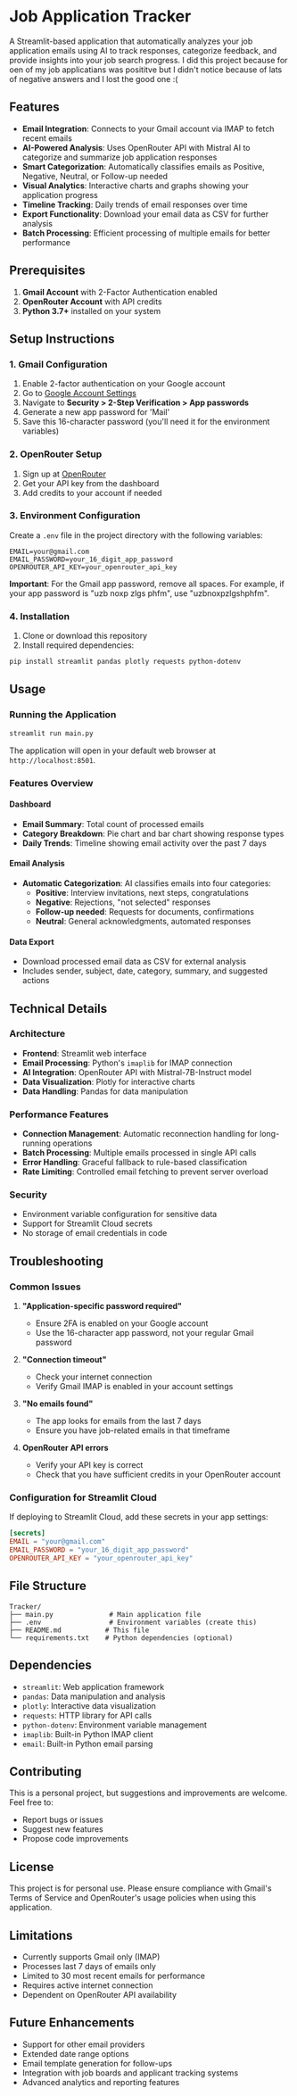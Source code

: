 # Job Application Tracker

A Streamlit-based application that automatically analyzes your job application emails using AI to track responses, categorize feedback, and provide insights into your job search progress.
I did this project because for oen of my job applicatians was posititve but I didn't notice because of lats of negative answers and I lost the good one :(

## Features

- **Email Integration**: Connects to your Gmail account via IMAP to fetch recent emails
- **AI-Powered Analysis**: Uses OpenRouter API with Mistral AI to categorize and summarize job application responses
- **Smart Categorization**: Automatically classifies emails as Positive, Negative, Neutral, or Follow-up needed
- **Visual Analytics**: Interactive charts and graphs showing your application progress
- **Timeline Tracking**: Daily trends of email responses over time
- **Export Functionality**: Download your email data as CSV for further analysis
- **Batch Processing**: Efficient processing of multiple emails for better performance

## Prerequisites

1. **Gmail Account** with 2-Factor Authentication enabled
2. **OpenRouter Account** with API credits
3. **Python 3.7+** installed on your system

## Setup Instructions

### 1. Gmail Configuration

1. Enable 2-factor authentication on your Google account
2. Go to [Google Account Settings](https://myaccount.google.com/)
3. Navigate to **Security > 2-Step Verification > App passwords**
4. Generate a new app password for 'Mail'
5. Save this 16-character password (you'll need it for the environment variables)

### 2. OpenRouter Setup

1. Sign up at [OpenRouter](https://openrouter.ai/)
2. Get your API key from the dashboard
3. Add credits to your account if needed

### 3. Environment Configuration

Create a `.env` file in the project directory with the following variables:

```env
EMAIL=your@gmail.com
EMAIL_PASSWORD=your_16_digit_app_password
OPENROUTER_API_KEY=your_openrouter_api_key
```

**Important**: For the Gmail app password, remove all spaces. For example, if your app password is "uzb noxp zlgs phfm", use "uzbnoxpzlgshphfm".

### 4. Installation

1. Clone or download this repository
2. Install required dependencies:

```bash
pip install streamlit pandas plotly requests python-dotenv
```

## Usage

### Running the Application

```bash
streamlit run main.py
```

The application will open in your default web browser at `http://localhost:8501`.

### Features Overview

#### Dashboard
- **Email Summary**: Total count of processed emails
- **Category Breakdown**: Pie chart and bar chart showing response types
- **Daily Trends**: Timeline showing email activity over the past 7 days

#### Email Analysis
- **Automatic Categorization**: AI classifies emails into four categories:
  - **Positive**: Interview invitations, next steps, congratulations
  - **Negative**: Rejections, "not selected" responses
  - **Follow-up needed**: Requests for documents, confirmations
  - **Neutral**: General acknowledgments, automated responses

#### Data Export
- Download processed email data as CSV for external analysis
- Includes sender, subject, date, category, summary, and suggested actions

## Technical Details

### Architecture
- **Frontend**: Streamlit web interface
- **Email Processing**: Python's `imaplib` for IMAP connection
- **AI Integration**: OpenRouter API with Mistral-7B-Instruct model
- **Data Visualization**: Plotly for interactive charts
- **Data Handling**: Pandas for data manipulation

### Performance Features
- **Connection Management**: Automatic reconnection handling for long-running operations
- **Batch Processing**: Multiple emails processed in single API calls
- **Error Handling**: Graceful fallback to rule-based classification
- **Rate Limiting**: Controlled email fetching to prevent server overload

### Security
- Environment variable configuration for sensitive data
- Support for Streamlit Cloud secrets
- No storage of email credentials in code

## Troubleshooting

### Common Issues

1. **"Application-specific password required"**
   - Ensure 2FA is enabled on your Google account
   - Use the 16-character app password, not your regular Gmail password

2. **"Connection timeout"**
   - Check your internet connection
   - Verify Gmail IMAP is enabled in your account settings

3. **"No emails found"**
   - The app looks for emails from the last 7 days
   - Ensure you have job-related emails in that timeframe

4. **OpenRouter API errors**
   - Verify your API key is correct
   - Check that you have sufficient credits in your OpenRouter account

### Configuration for Streamlit Cloud

If deploying to Streamlit Cloud, add these secrets in your app settings:

```toml
[secrets]
EMAIL = "your@gmail.com"
EMAIL_PASSWORD = "your_16_digit_app_password"
OPENROUTER_API_KEY = "your_openrouter_api_key"
```

## File Structure

```
Tracker/
├── main.py              # Main application file
├── .env                 # Environment variables (create this)
├── README.md           # This file
└── requirements.txt    # Python dependencies (optional)
```

## Dependencies

- `streamlit`: Web application framework
- `pandas`: Data manipulation and analysis
- `plotly`: Interactive data visualization
- `requests`: HTTP library for API calls
- `python-dotenv`: Environment variable management
- `imaplib`: Built-in Python IMAP client
- `email`: Built-in Python email parsing

## Contributing

This is a personal project, but suggestions and improvements are welcome. Feel free to:
- Report bugs or issues
- Suggest new features
- Propose code improvements

## License

This project is for personal use. Please ensure compliance with Gmail's Terms of Service and OpenRouter's usage policies when using this application.

## Limitations

- Currently supports Gmail only (IMAP)
- Processes last 7 days of emails only
- Limited to 30 most recent emails for performance
- Requires active internet connection
- Dependent on OpenRouter API availability

## Future Enhancements

- Support for other email providers
- Extended date range options
- Email template generation for follow-ups
- Integration with job boards and applicant tracking systems
- Advanced analytics and reporting features
